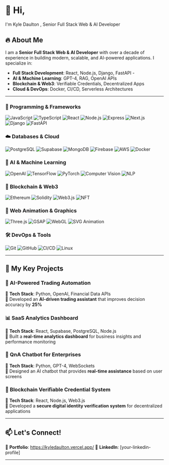 # 👋 Hi, 
I'm Kyle Daulton , Senior Full Stack Web & AI Developer
  
## 🔥 About Me  

I am a **Senior Full Stack Web & AI Developer** with over a decade of experience in building modern, scalable, and AI-powered applications. I specialize in:  

- **Full Stack Development**: React, Node.js, Django, FastAPI -
- **AI & Machine Learning**: GPT-4, RAG, OpenAI APIs  
- **Blockchain & Web3**: Verifiable Credentials, Decentralized Apps  
- **Cloud & DevOps**: Docker, CI/CD, Serverless Architectures  

---

### 🚀 Programming & Frameworks  
![JavaScript](https://img.shields.io/badge/JavaScript-F7DF1E?style=flat&logo=javascript&logoColor=black)  ![TypeScript](https://img.shields.io/badge/TypeScript-007ACC?style=flat&logo=typescript&logoColor=white)  ![React](https://img.shields.io/badge/React-61DAFB?style=flat&logo=react&logoColor=black)  ![Node.js](https://img.shields.io/badge/Node.js-339933?style=flat&logo=nodedotjs&logoColor=white)  ![Express](https://img.shields.io/badge/Express-000000?style=flat&logo=express&logoColor=white)  ![Next.js](https://img.shields.io/badge/Next.js-000000?style=flat&logo=nextdotjs&logoColor=white)  ![Django](https://img.shields.io/badge/Django-092E20?style=flat&logo=django&logoColor=white)  ![FastAPI](https://img.shields.io/badge/FastAPI-009688?style=flat&logo=fastapi&logoColor=white)  

### ☁️ Databases & Cloud  
![PostgreSQL](https://img.shields.io/badge/PostgreSQL-336791?style=flat&logo=postgresql&logoColor=white)  ![Supabase](https://img.shields.io/badge/Supabase-3ECF8E?style=flat&logo=supabase&logoColor=white)  ![MongoDB](https://img.shields.io/badge/MongoDB-47A248?style=flat&logo=mongodb&logoColor=white)  ![Firebase](https://img.shields.io/badge/Firebase-FFCA28?style=flat&logo=firebase&logoColor=black)  ![AWS](https://img.shields.io/badge/AWS-232F3E?style=flat&logo=amazon-aws&logoColor=white)  ![Docker](https://img.shields.io/badge/Docker-2496ED?style=flat&logo=docker&logoColor=white)  

### 🤖 AI & Machine Learning  
![OpenAI](https://img.shields.io/badge/OpenAI-412991?style=flat&logo=openai&logoColor=white)  ![TensorFlow](https://img.shields.io/badge/TensorFlow-FF6F00?style=flat&logo=tensorflow&logoColor=white)  ![PyTorch](https://img.shields.io/badge/PyTorch-EE4C2C?style=flat&logo=pytorch&logoColor=white)  ![Computer Vision](https://img.shields.io/badge/Computer%20Vision-009688?style=flat)  ![NLP](https://img.shields.io/badge/NLP-8A2BE2?style=flat)  

### 🔗 Blockchain & Web3  
![Ethereum](https://img.shields.io/badge/Ethereum-3C3C3D?style=flat&logo=ethereum&logoColor=white)  ![Solidity](https://img.shields.io/badge/Solidity-363636?style=flat&logo=solidity&logoColor=white)  ![Web3.js](https://img.shields.io/badge/Web3.js-F16822?style=flat)  ![NFT](https://img.shields.io/badge/NFT-FF5733?style=flat)  

### 🎨 Web Animation & Graphics  
![Three.js](https://img.shields.io/badge/Three.js-000000?style=flat&logo=threedotjs&logoColor=white)  ![GSAP](https://img.shields.io/badge/GSAP-88CE02?style=flat)  ![WebGL](https://img.shields.io/badge/WebGL-990000?style=flat)  ![SVG Animation](https://img.shields.io/badge/SVG%20Animation-FFB13B?style=flat)  

### 🛠️ DevOps & Tools  
![Git](https://img.shields.io/badge/Git-F05032?style=flat&logo=git&logoColor=white)  ![GitHub](https://img.shields.io/badge/GitHub-181717?style=flat&logo=github&logoColor=white)  ![CI/CD](https://img.shields.io/badge/CI/CD-20C997?style=flat)  ![Linux](https://img.shields.io/badge/Linux-FCC624?style=flat&logo=linux&logoColor=black)  

---

## 📌 **My Key Projects**  

### 🚀 AI-Powered Trading Automation  
🔹 **Tech Stack**: Python, OpenAI, Financial Data APIs  
🔹 Developed an **AI-driven trading assistant** that improves decision accuracy by **25%**  

### 📊 SaaS Analytics Dashboard  
🔹 **Tech Stack**: React, Supabase, PostgreSQL, Node.js  
🔹 Built a **real-time analytics dashboard** for business insights and performance monitoring  

### 🤖 QnA Chatbot for Enterprises  
🔹 **Tech Stack**: Python, GPT-4, WebSockets  
🔹 Designed an AI chatbot that provides **real-time assistance** based on user screens  

### 🔐 Blockchain Verifiable Credential System  
🔹 **Tech Stack**: React, Node.js, Web3.js  
🔹 Developed a **secure digital identity verification system** for decentralized applications  

---

## 📫 **Let's Connect!**  
🔗 **Portfolio**: https://kyledaulton.vercel.app/
🔗 **LinkedIn**: [your-linkedin-profile]  

---

